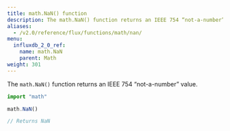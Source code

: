 ```yaml
---
title: math.NaN() function
description: The math.NaN() function returns an IEEE 754 “not-a-number” value.
aliases:
  - /v2.0/reference/flux/functions/math/nan/
menu:
  influxdb_2_0_ref:
    name: math.NaN
    parent: Math
weight: 301
---
```


The `math.NaN()` function returns an IEEE 754 “not-a-number” value.

```js
import "math"

math.NaN()

// Returns NaN
```
